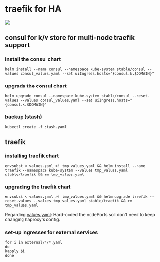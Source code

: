 # traefik for HA

![](https://i.imgur.com/gwienvX.png)

## consul for k/v store for multi-node traefik support

### install the consul chart

```shell
helm install --name consul --namespace kube-system stable/consul --values consul_values.yaml --set uiIngress.hosts="{consul.k.$DOMAIN}"
```

### upgrade the consul chart

```shell
helm upgrade consul --namespace kube-system stable/consul --reset-values --values consul_values.yaml --set uiIngress.hosts="{consul.k.$DOMAIN}"
```

### backup (stash)

```shell
kubectl create -f stash.yaml
```

## traefik

### installing traefik chart

```shell
envsubst < values.yaml >! tmp_values.yaml && helm install --name traefik --namespace kube-system --values tmp_values.yaml stable/traefik && rm tmp_values.yaml
```

### upgrading the traefik chart

```shell
envsubst < values.yaml >! tmp_values.yaml && helm upgrade traefik --reset-values --values tmp_values.yaml stable/traefik && rm tmp_values.yaml
```

Regarding [values.yaml](values.yaml): Hard-coded the nodePorts so I don't need to keep changing haproxy's config.

### set-up ingresses for external services

```shell
for i in external/*/*.yaml
do
kapply $i
done
```
